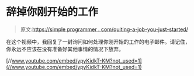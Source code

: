 # 辞掉你刚开始的工作

> 原文:[https://simple programmer . com/quiting-a-job-you-just-started/](https://simpleprogrammer.com/quitting-a-job-you-just-started/)

在这个视频中，我回复了一封询问如何处理你刚开始的工作的电子邮件。请记住，你永远不应该在没有准备好其他事情的情况下放弃。

[//www.youtube.com/embed/ypyKidkT-KM?not_used=1](//www.youtube.com/embed/ypyKidkT-KM?not_used=1)